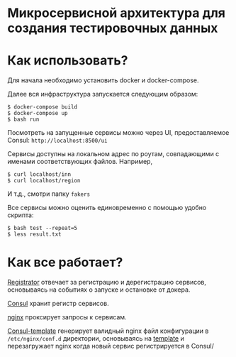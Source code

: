 # Микросервисной архитектура для создания тестировочных данных




# Как использовать?

Для начала необходимо установить docker и docker-compose.

Далее вся инфраструктура запускается следующим образом:
```
$ docker-compose build
$ docker-compose up
$ bash run
```

Посмотреть на запущенные сервисы можно через UI, предоставляемое Consul: ```http://localhost:8500/ui```

Сервисы доступны на локальном адрес по роутам, совпадающими с именами соответствующих файлов. Например,
```
$ curl localhost/inn
$ curl localhost/region
```
И т.д., смотри папку ```fakers```

Все сервисы можно оценить единовременно с помощью удобно скрипта:
```
$ bash test --repeat=5
$ less result.txt
```


# Как все работает?

[Registrator](https://github.com/gliderlabs/registrator) отвечает за регистрацию и дерегистрацию сервисов, основываясь на событиях о запуске и остановке от докера.

[Consul](https://github.com/progrium/docker-consul) хранит регистр сервисов.

[nginx](http://nginx.org/en/docs/http/load_balancing.html) проксирует запросы к сервисам.

[Consul-template](https://github.com/hashicorp/consul-template) генерирует валидный nginx файл конфигурации в ```/etc/nginx/conf.d``` директории, основываясь на [template](templates/app.conf) и перезагружает nginx когда новый сервис регистрируется в Consul/
